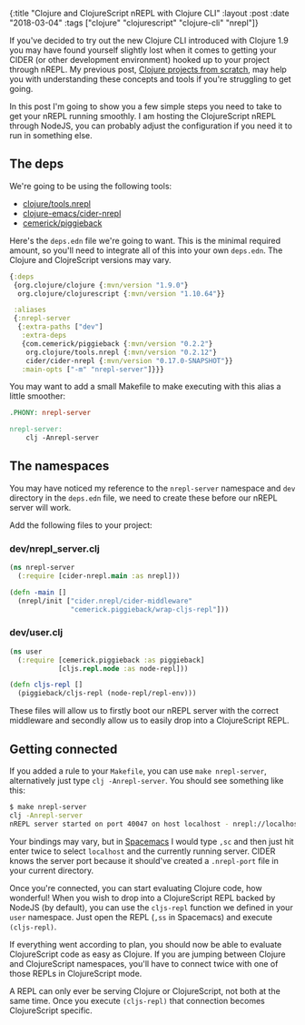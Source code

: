{:title  "Clojure and ClojureScript nREPL with Clojure CLI"
 :layout :post
 :date   "2018-03-04"
 :tags   ["clojure" "clojurescript" "clojure-cli" "nrepl"]}

If you've decided to try out the new Clojure CLI introduced with Clojure 1.9 you may have found yourself slightly lost when it comes to getting your CIDER (or other development environment) hooked up to your project through nREPL. My previous post, [Clojure projects from scratch][cpfs], may help you with understanding these concepts and tools if you're struggling to get going.

In this post I'm going to show you a few simple steps you need to take to get your nREPL running smoothly. I am hosting the ClojureScript nREPL through NodeJS, you can probably adjust the configuration if you need it to run in something else.

## The deps

We're going to be using the following tools:

* [clojure/tools.nrepl](https://github.com/clojure/tools.nrepl)
* [clojure-emacs/cider-nrepl](https://github.com/clojure-emacs/cider-nrepl)
* [cemerick/piggieback](https://github.com/cemerick/piggieback)

Here's the `deps.edn` file we're going to want. This is the minimal required amount, so you'll need to integrate all of this into your own `deps.edn`. The Clojure and ClojreScript versions may vary.

```clojure
{:deps
 {org.clojure/clojure {:mvn/version "1.9.0"}
  org.clojure/clojurescript {:mvn/version "1.10.64"}}

 :aliases
 {:nrepl-server
  {:extra-paths ["dev"]
   :extra-deps
   {com.cemerick/piggieback {:mvn/version "0.2.2"}
    org.clojure/tools.nrepl {:mvn/version "0.2.12"}
    cider/cider-nrepl {:mvn/version "0.17.0-SNAPSHOT"}}
   :main-opts ["-m" "nrepl-server"]}}}
```

You may want to add a small Makefile to make executing with this alias a little smoother:

```Makefile
.PHONY: nrepl-server

nrepl-server:
	clj -Anrepl-server
```

## The namespaces

You may have noticed my reference to the `nrepl-server` namespace and `dev` directory in the `deps.edn` file, we need to create these before our nREPL server will work.

Add the following files to your project:

### dev/nrepl\_server.clj

```clojure
(ns nrepl-server
  (:require [cider-nrepl.main :as nrepl]))

(defn -main []
  (nrepl/init ["cider.nrepl/cider-middleware"
               "cemerick.piggieback/wrap-cljs-repl"]))
```

### dev/user.clj

```clojure
(ns user
  (:require [cemerick.piggieback :as piggieback]
            [cljs.repl.node :as node-repl]))

(defn cljs-repl []
  (piggieback/cljs-repl (node-repl/repl-env)))
```

These files will allow us to firstly boot our nREPL server with the correct middleware and secondly allow us to easily drop into a ClojureScript REPL.

## Getting connected

If you added a rule to your `Makefile`, you can use `make nrepl-server`, alternatively just type `clj -Anrepl-server`. You should see something like this:

```bash
$ make nrepl-server
clj -Anrepl-server
nREPL server started on port 40047 on host localhost - nrepl://localhost:40047
```

Your bindings may vary, but in [Spacemacs][] I would type `,sc` and then just hit enter twice to select `localhost` and the currently running server. CIDER knows the server port because it should've created a `.nrepl-port` file in your current directory.

Once you're connected, you can start evaluating Clojure code, how wonderful! When you wish to drop into a ClojureScript REPL backed by NodeJS (by default), you can use the `cljs-repl` function we defined in your `user` namespace. Just open the REPL (`,ss` in Spacemacs) and execute `(cljs-repl)`.

If everything went according to plan, you should now be able to evaluate ClojureScript code as easy as Clojure. If you are jumping between Clojure and ClojureScript namespaces, you'll have to connect twice with one of those REPLs in ClojureScript mode.

A REPL can only ever be serving Clojure or ClojureScript, not both at the same time. Once you execute `(cljs-repl)` that connection becomes ClojureScript specific.

[cpfs]: https://oli.me.uk/2018-02-26-clojure-projects-from-scratch/
[Spacemacs]: http://spacemacs.org/
